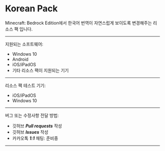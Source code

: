 Korean Pack
==============
Minecraft: Bedrock Edition에서 한국어 번역이 자연스럽게 보이도록 변경해주는 리소스 팩 입니다.
- - - - - - - - - - - - - - - - - - - -
지원되는 소프트웨어:
 * Windows 10
 * Android
 * iOS/iPadOS
 * 기타 리소스 팩이 지원되는 기기
- - - - - - - - - - - - - - - - - - - -
리소스 팩 테스트 기기:
  * iOS/iPadOS
  * Windows 10
- - - - - - - - - - - - - - - - - - - -
버그 또는 수정사항 전달 방법:
 * 깃허브 **_Pull requests_** 작성
 * 깃허브 **_Issues_** 작성
 * 카카오톡 **_1:1_** 채팅: 준비중
- - - - - - - - - - - - - - - - - - - -
